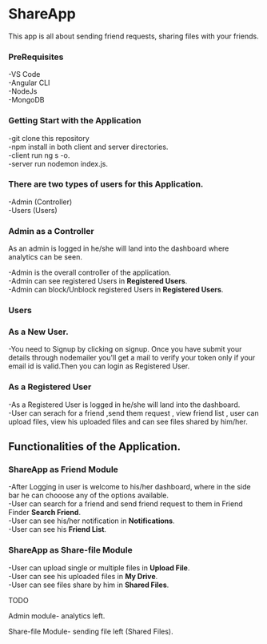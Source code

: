 # ShareApp

This app is all about sending friend requests, sharing files with your friends.


<h3> PreRequisites<br /></h3>
  
-VS Code<br />
-Angular CLI<br />
-NodeJs<br />
-MongoDB<br />

<h3> Getting Start with the Application<br /></h3>
  
-git clone this repository <br />
-npm install in both client and server directories.<br />
-client run ng s -o.<br />
-server run nodemon index.js.<br />

<h3> There are two types of users for this Application.<br /></h3>
-Admin (Controller)<br />
-Users (Users)<br />

<h3> Admin as a Controller<br /></h3>

As an admin is logged in he/she will land into the dashboard where analytics can be seen.<br />

-Admin is the overall controller of the application.<br />
-Admin can see registered Users in **Registered Users**.<br />
-Admin can block/Unblock registered Users in **Registered Users**.<br />

<h3> Users<br /></h3>
  
<h3>As a New User.<br /></h3>

-You need to Signup by clicking on signup. Once you have submit your details through nodemailer you'll get a mail to verify your token only if your email id is valid.Then you can login as Registered User.<br />

<h3>As a Registered User<br /></h3>

-As a Registered User is logged in he/she will land into the dashboard.<br />
-User can serach for a friend ,send them request , view friend list , user can upload files, view his uploaded files and can see files shared by him/her.<br />

<h2> Functionalities of the Application.</br></h2>

<h3> ShareApp as Friend Module<br /></h3>

-After Logging in user is welcome to his/her dashboard, where in the side bar he can chooose any of the options available.<br />
-User can search for a friend  and send friend request to them in Friend Finder **Search Friend**.<br />
-User can see his/her notification in **Notifications**.<br />
-User can see his **Friend List**.<br />

<h3> ShareApp as Share-file Module<br /></h3>

-User can upload single or multiple files in **Upload File**.<br />
-User can see his uploaded files in **My Drive**.<br />
-User can see files share by him in **Shared Files**.<br />


TODO

Admin module- analytics left.

Share-file Module- sending file left (Shared Files).
